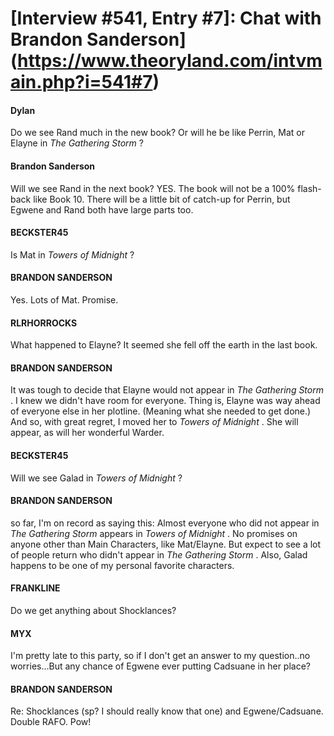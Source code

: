# [Interview #541, Entry #7]: Chat with Brandon Sanderson](https://www.theoryland.com/intvmain.php?i=541#7)

#### Dylan

Do we see Rand much in the new book? Or will he be like Perrin, Mat or Elayne in
*The Gathering Storm*
?

#### Brandon Sanderson

Will we see Rand in the next book? YES. The book will not be a 100% flash-back like Book 10. There will be a little bit of catch-up for Perrin, but Egwene and Rand both have large parts too.

#### BECKSTER45

Is Mat in
*Towers of Midnight*
?

#### BRANDON SANDERSON

Yes. Lots of Mat. Promise.

#### RLRHORROCKS

What happened to Elayne? It seemed she fell off the earth in the last book.

#### BRANDON SANDERSON

It was tough to decide that Elayne would not appear in
*The Gathering Storm*
. I knew we didn't have room for everyone. Thing is, Elayne was way ahead of everyone else in her plotline. (Meaning what she needed to get done.) And so, with great regret, I moved her to
*Towers of Midnight*
. She will appear, as will her wonderful Warder.

#### BECKSTER45

Will we see Galad in
*Towers of Midnight*
?

#### BRANDON SANDERSON

so far, I'm on record as saying this: Almost everyone who did not appear in
*The Gathering Storm*
appears in
*Towers of Midnight*
. No promises on anyone other than Main Characters, like Mat/Elayne. But expect to see a lot of people return who didn't appear in
*The Gathering Storm*
. Also, Galad happens to be one of my personal favorite characters.

#### FRANKLINE

Do we get anything about Shocklances?

#### MYX

I'm pretty late to this party, so if I don't get an answer to my question..no worries...But any chance of Egwene ever putting Cadsuane in her place?

#### BRANDON SANDERSON

Re: Shocklances (sp? I should really know that one) and Egwene/Cadsuane. Double RAFO. Pow!

